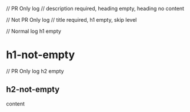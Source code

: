 // PR Only log
// description required, heading empty, heading no content

// Not PR Only log
// title required, h1 empty, skip level

// Normal log h1 empty
# h1-not-empty

// PR Only log h2 empty
## h2-not-empty

content
